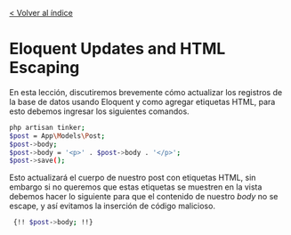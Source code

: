 [< Volver al índice](/docs/readme.md)

# Eloquent Updates and HTML Escaping 

En esta lección, discutiremos brevemente cómo actualizar los registros de la base de datos usando Eloquent y como agregar etiquetas HTML, para esto debemos ingresar los siguientes comandos. 

```bash 
php artisan tinker;
$post = App\Models\Post;
$post->body;
$post->body = '<p>' . $post->body . '</p>';
$post->save();
```
Esto actualizará el cuerpo de nuestro post con etiquetas HTML, sin embargo si no queremos que estas etiquetas se muestren en la vista debemos hacer lo siguiente para que el contenido de nuestro *body* no se escape, y así evitamos la inserción de código malicioso. 

```bash
 {!! $post->body; !!}
```